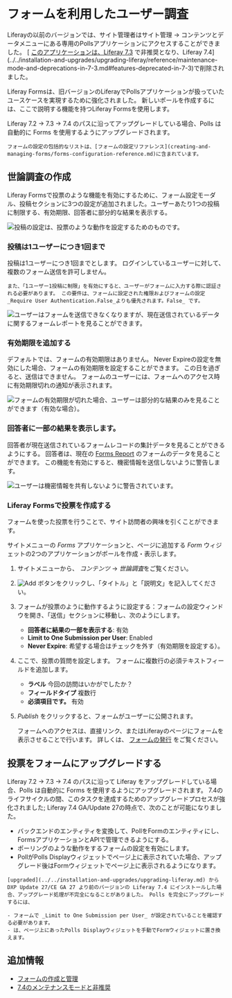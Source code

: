 # フォームを利用したユーザー調査

Liferayの以前のバージョンでは、サイト管理者はサイト管理 &rarr; コンテンツとデータメニューにある専用のPollsアプリケーションにアクセスすることができました。 [ [このアプリケーションは、Liferay 7.3](../../installation-and-upgrades/upgrading-liferay/reference/maintenance-mode-and-deprecations-in-7-3.md#features-deprecated-in-7-4) で非推奨となり、Liferay 7.4](../../installation-and-upgrades/upgrading-liferay/reference/maintenance-mode-and-deprecations-in-7-3.md#features-deprecated-in-7-3)で削除されました。

Liferay Formsは、旧バージョンのLiferayでPollsアプリケーションが扱っていたユースケースを実現するために強化されました。 新しいポールを作成するには、ここで説明する機能を持つLiferay Formsを使用します。

Liferay 7.2 &rarr; 7.3 &rarr; 7.4 のパスに沿ってアップグレードしている場合、Polls は自動的に Forms を使用するようにアップグレードされます。

```{note}
フォームの設定の包括的なリストは、[フォームの設定リファレンス](creating-and-managing-forms/forms-configuration-reference.md)に含まれています。
```

## 世論調査の作成

Liferay Formsで投票のような機能を有効にするために、フォーム設定モーダル、投稿セクションに3つの設定が追加されました。ユーザーあたり1つの投稿に制限する、有効期限、回答者に部分的な結果を表示する。

![投稿の設定は、投票のような動作を設定するためのものです。](./using-forms-to-poll-users/images/01.png)

### 投稿は1ユーザーにつき1回まで

投稿は1ユーザーにつき1回までとします。 ログインしているユーザーに対して、複数のフォーム送信を許可しません。

```{warning}
また、「1ユーザー1投稿に制限」を有効にすると、ユーザーがフォームに入力する際に認証される必要があります。 この要件は、フォームに設定された権限およびフォームの設定_Require User Authentication.False_よりも優先されます。False_ です。
```

![ユーザーはフォームを送信できなくなりますが、現在送信されているデータに関するフォームレポートを見ることができます。](./using-forms-to-poll-users/images/03.png)

### 有効期限を追加する

デフォルトでは、フォームの有効期限はありません。 Never Expireの設定を無効にした場合、フォームの有効期限を設定することができます。 この日を過ぎると、送信はできません。 フォームのユーザーには、フォームへのアクセス時に有効期限切れの通知が表示されます。

![フォームの有効期限が切れた場合、ユーザーは部分的な結果のみを見ることができます（有効な場合）。](./using-forms-to-poll-users/images/04.png)

### 回答者に一部の結果を表示します。

回答者が現在送信されているフォームレコードの集計データを見ることができるようにする。 回答者は、現在の [Forms Report](../sharing-forms-and-managing-submissions/form-reports.md#show-partial-results-to-form-respondents) のフォームのデータを見ることができます。 この機能を有効にすると、機密情報を送信しないように警告します。

![ユーザーは機密情報を共有しないように警告されています。](./using-forms-to-poll-users/images/02.png)

### Liferay Formsで投票を作成する

フォームを使った投票を行うことで、サイト訪問者の興味を引くことができます。

サイトメニューの *Forms* アプリケーションと、ページに追加する *Form* ウィジェットの2つのアプリケーションがポールを作成・表示します。

1. サイトメニューから、 *コンテンツ* &rarr; *世論調査*をご覧ください。

1. ![Add](../../images/icon-add.png) ボタンをクリックし、「タイトル」と「説明文」を記入してください。

1. フォームが投票のように動作するように設定する：フォームの設定ウィンドウを開き、「送信」セクションに移動し、次のようにします。

   - **回答者に結果の一部を表示する**: 有効
   - **Limit to One Submission per User**: Enabled
   - **Never Expire**: 希望する場合はチェックを外す（有効期限を設定する）。

1. ここで、投票の質問を設定します。 フォームに複数行の必須テキストフィールドを追加します。

   -  **ラベル** 今回の訪問はいかがでしたか？
   -  **フィールドタイプ** 複数行
   -  **必須項目です。** 有効

1. *Publish* をクリックすると、フォームがユーザーに公開されます。

   フォームへのアクセスは、直接リンク、またはLiferayのページにフォームを表示させることで行います。 詳しくは、 [フォームの発行](creating-and-managing-forms/creating-forms.md#publishing-a-form) をご覧ください。

## 投票をフォームにアップグレードする

Liferay 7.2 &rarr; 7.3 &rarr; 7.4 のパスに沿って Liferay をアップグレードしている場合、Polls は自動的に Forms を使用するようにアップグレードされます。 7.4のライフサイクルの間、このタスクを達成するためのアップグレードプロセスが強化されました; Liferay 7.4 GA/Update 27の時点で、次のことが可能になりました。

- バックエンドのエンティティを変換して、PollをFormのエンティティにし、FormsアプリケーションとAPIで管理できるようにする。
- ポーリングのような動作をするフォームの設定を有効にします。
- PollがPolls Displayウィジェットでページ上に表示されていた場合、アップグレード後はFormウィジェットでページ上に表示されるようになります。

```{warning}
[upgraded](../../installation-and-upgrades/upgrading-liferay.md) から DXP Update 27/CE GA 27 より前のバージョンの Liferay 7.4 にインストールした場合、アップグレード処理が不完全になることがありました。 Polls を完全にアップグレードするには、

- フォームで _Limit to One Submission per User_ が設定されていることを確認する必要があります。
- は、ページ上にあったPolls Displayウィジェットを手動でFormウィジェットに置き換えます。
```

## 追加情報

- [フォームの作成と管理](./creating-and-managing-forms.md)
- [7.4のメンテナンスモードと非推奨](../../installation-and-upgrades/upgrading-liferay/reference/maintenance-mode-and-deprecations-in-7-4.md)
